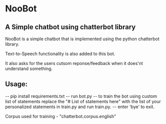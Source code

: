 # NooBot
## A Simple chatbot using chatterbot library

NooBot is a simple chatbot that is implemented using the python chatterbot library.

Text-to-Speech functionality is also added to this bot.

It also asks for the users cutsom reponse/feedback when it does'nt understand something.

## Usage:

-- pip install requirements.txt
-- run bot.py
-- to train the bot using custom list of statements replace the "# List of statements here" with the list of your personalized statements in train.py and run train.py.
-- enter 'bye' to exit.


Corpus used for training - "chatterbot.corpus.english"


